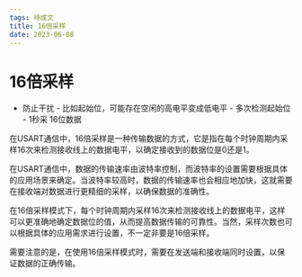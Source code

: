 ```yaml
---
tags: 待成文
title: 16倍采样
date: 2023-06-08
---
```

# 16倍采样

- 防止干扰
			- 比如起始位，可能存在空闲的高电平变成低电平
				- 多次检测起始位
				- 1秒采 16位数据



在USART通信中，16倍采样是一种传输数据的方式，它是指在每个时钟周期内采样16次来检测接收线上的数据电平，以确定接收到的数据位是0还是1。

在USART通信中，数据的传输速率由波特率控制，而波特率的设置需要根据具体的应用场景来确定。当波特率较高时，数据的传输速率也会相应地加快，这就需要在接收端对数据进行更精细的采样，以确保数据的准确性。

在16倍采样模式下，每个时钟周期内采样16次来检测接收线上的数据电平，这样可以更准确地确定数据位的值，从而提高数据传输的可靠性。当然，采样次数也可以根据具体的应用需求进行设置，不一定非要是16倍采样。

需要注意的是，在使用16倍采样模式时，需要在发送端和接收端同时设置，以保证数据的正确传输。
